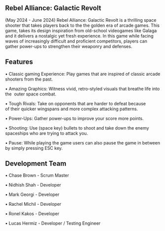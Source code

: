 ## Rebel Alliance: Galactic Revolt
(May 2024 - June 2024)
Rebel Alliance: Galactic Revolt	is a thrilling space shooter that takes players back to the the golden era of arcade games. This game, takes its design inspiration from old-school videogames like Galaga and it delivers a nostalgic yet fresh experience. In this game while facing waves of increasingly difficult and proficient competitors, players can gather power-ups to strengthen their weaponry and defenses.

## Features

• Classic gaming Experience: Play games that are inspired of classic arcade shooters from the past.

• Amazing Graphics: Witness vivid, retro-styled visuals that breathe life into the  outer space combat.

• Tough Rivals: Take on opponents that are harder to defeat because of their quicker wingspans and more complex attacking patterns.

• Power-Ups: Gather power-ups to improve your score more points.

• Shooting: Use (space key) bullets to shoot and take down the enemy spaceships who are trying to attack you. 

• Pause: While playing the game users can also pause the game in between by simply pressing ESC key.


## Development Team

•	Chase Brown - Scrum Master

•	Nidhish Shah - Developer

•	Mark Georgi - Developer

•	Rachel Michil - Developer

•	Ronel Kakos - Developer

•	Lucas Hermiz - Developer / Testing Engineer
